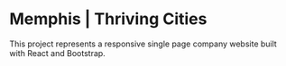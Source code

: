 # Memphis | Thriving Cities

This project represents a responsive single page company website built with React and Bootstrap.